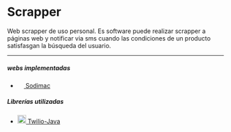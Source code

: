 # Scrapper
Web scrapper de uso personal. Es software puede realizar scrapper a páginas web y notificar via sms cuando las condiciones de un producto satisfasgan la búsqueda del usuario.

------------
##### webs implementadas
- [<img src="https://logodownload.org/wp-content/uploads/2019/09/sodimac-logo-6.png" width="15" height="15"> Sodimac](http://www.sodimac.cl "Sodimac")

##### Librerías utilizadas
- [<img src="http://assets.stickpng.com/thumbs/58482bb9cef1014c0b5e4a31.png" width="20" height="20"> Twilio-Java](https://github.com/twilio/twilio-java "Twilio-Java")
